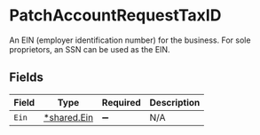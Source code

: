 # PatchAccountRequestTaxID

An EIN (employer identification number) for the business. For sole proprietors, an SSN can be used as the EIN.


## Fields

| Field                                            | Type                                             | Required                                         | Description                                      |
| ------------------------------------------------ | ------------------------------------------------ | ------------------------------------------------ | ------------------------------------------------ |
| `Ein`                                            | [*shared.Ein](../../../pkg/models/shared/ein.md) | :heavy_minus_sign:                               | N/A                                              |